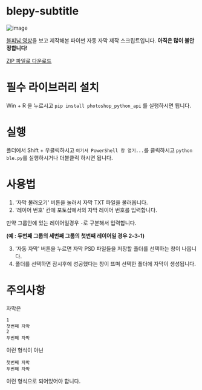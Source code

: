 # blepy-subtitle
![image](https://user-images.githubusercontent.com/36142378/81881805-1536c780-95cc-11ea-9c70-a32e978de90b.png)

[블피님 영상](https://youtu.be/-y2exeNNIR8)을 보고 제작해본 파이썬 자동 자막 제작 스크립트입니다. **아직은 많이 불안정합니다!**

[ZIP 파일로 다운로드](https://github.com/kimcoreovo/blepy-subtitle/archive/master.zip)
# 필수 라이브러리 설치
Win + R 을 누르시고 `pip install photoshop_python_api` 를 실행하시면 됩니다.
# 실행
폴더에서 Shift + 우클릭하시고 `여기서 PowerShell 창 열기...`를 클릭하시고 `python ble.py`를 실행하시거나 더블클릭 하시면 됩니다.
# 사용법
1. '자막 불러오기' 버튼을 눌러서 자막 TXT 파일을 불러옵니다.
2. '레이어 번호' 칸에 포토샵에서의 자막 레이어 번호를 입력합니다. 

만약 그룹안에 있는 레이어일경우 `-`로 구분해서 입력합니다. 

**(예 : 두번째 그룹의 세번째 그룹의 첫번째 레이어일 경우 2-3-1)**

3. '자동 자막' 버튼을 누르면 자막 PSD 파일들을 저장할 폴더를 선택하는 창이 나옵니다.
4. 폴더를 선택하면 잠시후에 성공했다는 창이 뜨며 선택한 폴더에 자막이 생성됩니다.
# 주의사항
자막은
```
1
첫번째 자막
2
두번째 자막
```
이런 형식이 아닌
```
첫번째 자막
두번째 자막
```
이런 형식으로 되어있어야 합니다.

